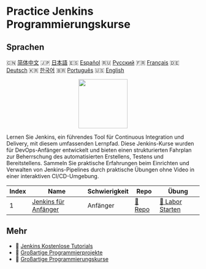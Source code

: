 # Practice Jenkins Programmierungskurse

## Sprachen

🇨🇳 [简体中文](README_zh.md) 🇯🇵 [日本語](README_ja.md) 🇪🇸 [Español](README_es.md) 🇷🇺 [Русский](README_ru.md) 🇫🇷 [Français](README_fr.md) 🇩🇪 [Deutsch](README_de.md) 🇰🇷 [한국어](README_ko.md) 🇧🇷 [Português](README_pt.md) 🇺🇸 [English](README.md) 

<div align="center">
<img width="128px" src="https://file.labex.io/path/VtELSfa4h1jh.png">
</div>

Lernen Sie Jenkins, ein führendes Tool für Continuous Integration und Delivery, mit diesem umfassenden Lernpfad. Diese Jenkins-Kurse wurden für DevOps-Anfänger entwickelt und bieten einen strukturierten Fahrplan zur Beherrschung des automatisierten Erstellens, Testens und Bereitstellens. Sammeln Sie praktische Erfahrungen beim Einrichten und Verwalten von Jenkins-Pipelines durch praktische Übungen ohne Video in einer interaktiven CI/CD-Umgebung.

|   Index | Name                                                                      | Schwierigkeit   | Repo                                                           | Übung                                                                 |
|---------|---------------------------------------------------------------------------|-----------------|----------------------------------------------------------------|-----------------------------------------------------------------------|
|       1 | [Jenkins für Anfänger](https://labex.io/de/courses/jenkins-for-beginners) | Anfänger        | [🔗 Repo](https://github.com/labex-labs/jenkins-for-beginners) | [🚀 Labor Starten](https://labex.io/de/courses/jenkins-for-beginners) |

## Mehr

- 🔗 [Jenkins Kostenlose Tutorials](https://github.com/labex-labs/jenkins-free-tutorials)
- 🔗 [Großartige Programmierprojekte](https://github.com/labex-labs/awesome-programming-projects)
- 🔗 [Großartige Programmierungskurse](https://github.com/labex-labs/awesome-programming-courses)

